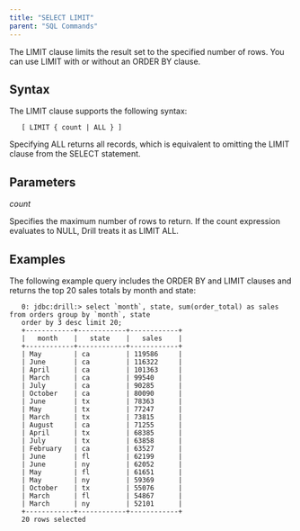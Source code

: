 ```yaml
---
title: "SELECT LIMIT"
parent: "SQL Commands"
---
```

The LIMIT clause limits the result set to the specified number of rows. You can use LIMIT with or without an ORDER BY clause.


## Syntax
The LIMIT clause supports the following syntax:  

       [ LIMIT { count | ALL } ]

Specifying ALL returns all records, which is equivalent to omitting the LIMIT clause from the SELECT statement.

## Parameters
*count*  

Specifies the maximum number of rows to return.
If the count expression evaluates to NULL, Drill treats it as LIMIT ALL. 

## Examples
The following example query includes the ORDER BY and LIMIT clauses and returns the top 20 sales totals by month and state:  

       0: jdbc:drill:> select `month`, state, sum(order_total) as sales from orders group by `month`, state
       order by 3 desc limit 20;
       +------------+------------+------------+
       |   month    |   state    |   sales    |
       +------------+------------+------------+
       | May        | ca         | 119586     |
       | June       | ca         | 116322     |
       | April      | ca         | 101363     |
       | March      | ca         | 99540      |
       | July       | ca         | 90285      |
       | October    | ca         | 80090      |
       | June       | tx         | 78363      |
       | May        | tx         | 77247      |
       | March      | tx         | 73815      |
       | August     | ca         | 71255      |
       | April      | tx         | 68385      |
       | July       | tx         | 63858      |
       | February   | ca         | 63527      |
       | June       | fl         | 62199      |
       | June       | ny         | 62052      |
       | May        | fl         | 61651      |
       | May        | ny         | 59369      |
       | October    | tx         | 55076      |
       | March      | fl         | 54867      |
       | March      | ny         | 52101      |
       +------------+------------+------------+
       20 rows selected

